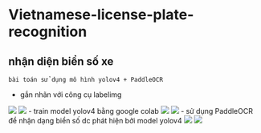 # Vietnamese-license-plate-recognition
## nhận diện biển số xe
`bài toán sử dụng mô hình yolov4 + PaddleOCR`
- gắn nhãn với công cụ labelimg
<img src="..\images\gannhan01.JPG">
<img src="..\images\gannhan02.JPG">
- train model yolov4 bằng google colab
<img src="..\images\train01.JPG">
<img src="..\images\train02.JPG">
- sử dụng PaddleOCR để nhận dạng biển số dc phát hiện bởi model yolov4
<img src="..\images\ketqua_saucung01.JPG.JPG">
<img src="..\images\ketqua_saucung02.JPG.JPG">
